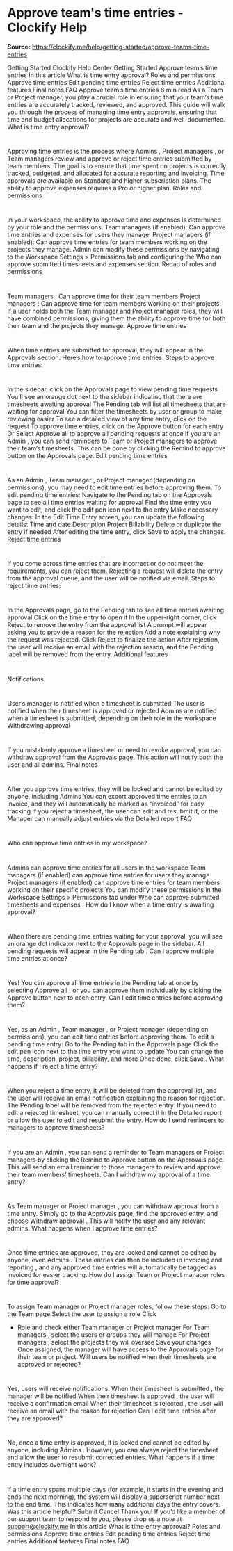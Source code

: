 # Approve team's time entries - Clockify Help

**Source:** https://clockify.me/help/getting-started/approve-teams-time-entries

Getting Started
Clockify Help Center
Getting Started
Approve team’s time entries
In this article
What is time entry approval?
Roles and permissions
Approve time entries
Edit pending time entries
Reject time entries
Additional features
Final notes
FAQ
Approve team’s time entries
8 min read
As a Team or Project manager, you play a crucial role in ensuring that your team’s time entries are accurately tracked, reviewed, and approved. This guide will walk you through the process of managing time entry approvals, ensuring that time and budget allocations for projects are accurate and well-documented.
What is time entry approval?
#
Approving time entries is the process where
Admins
,
Project managers
, or
Team managers
review and approve or reject time entries submitted by team members. The goal is to ensure that time spent on projects is correctly tracked, budgeted, and allocated for accurate reporting and invoicing.
Time approvals are available on Standard and higher subscription plans. The ability to approve expenses requires a Pro or higher plan.
Roles and permissions
#
In your workspace, the ability to approve time and expenses is determined by your role and the permissions.
Team managers
(if enabled): Can approve time entries and expenses for users they manage.
Project managers
(if enabled): Can approve time entries for team members working on the projects they manage.
Admin
can modify these permissions by navigating to the
Workspace Settings > Permissions
tab and configuring the
Who can approve submitted timesheets and expenses
section.
Recap of roles and permissions
#
Team managers
: Can approve time for their team members
Project managers
: Can approve time for team members working on their projects.
If a user holds both the
Team manager
and
Project manager
roles, they will have combined permissions, giving them the ability to approve time for both their team and the projects they manage.
Approve time entries
#
When time entries are submitted for approval, they will appear in the
Approvals
section. Here’s how to approve time entries:
Steps to approve time entries:
#
In the sidebar, click on the
Approvals
page to view pending time requests
You’ll see an orange dot next to the sidebar indicating that there are timesheets awaiting approval
The
Pending
tab will list all timesheets that are waiting for approval
You can filter the timesheets by user or group to make reviewing easier
To see a detailed view of any time entry, click on the request
To approve time entries, click on the
Approve
button for each entry
Or
Select
Approve all
to approve all pending requests at once
If you are an
Admin
, you can send reminders to Team or Project managers to approve their team’s timesheets. This can be done by clicking the
Remind to approve
button on the
Approvals
page.
Edit pending time entries
#
As an
Admin
,
Team manager
, or
Project manager
(depending on permissions), you may need to edit time entries before approving them.
To edit pending time entries:
Navigate to the
Pending
tab on the
Approvals
page to see all time entries waiting for approval
Find the time entry you want to edit, and click the
edit pen icon
next to the entry
Make necessary changes:
In the
Edit Time Entry
screen, you can update the following details:
Time and date
Description
Project
Billability
Delete or duplicate the entry
if needed
After editing the time entry, click
Save
to apply the changes.
Reject time entries
#
If you come across time entries that are incorrect or do not meet the requirements, you can reject them. Rejecting a request will delete the entry from the approval queue, and the user will be notified via email.
Steps to reject time entries:
#
In the
Approvals
page, go to the
Pending
tab to see all time entries awaiting approval
Click on the time entry to open it
In the upper-right corner, click
Reject
to remove the entry from the approval list
A prompt will appear asking you to provide a reason for the rejection
Add a note explaining why the request was rejected.
Click
Reject
to finalize the action
After rejection, the user will receive an email with the rejection reason, and the
Pending
label will be removed from the entry.
Additional features
#
Notifications
#
User’s manager
is notified when a timesheet is submitted
The user is notified when their timesheet is approved or rejected
Admins
are notified when a timesheet is submitted, depending on their role in the workspace
Withdrawing approval
#
If you mistakenly approve a timesheet or need to revoke approval, you can
withdraw approval
from the
Approvals
page. This action will notify both the user and all admins.
Final notes
#
After you approve time entries, they will be locked and cannot be edited by anyone, including Admins
You can export approved time entries to an invoice, and they will automatically be marked as “invoiced” for easy tracking
If you reject a timesheet, the user can edit and resubmit it, or the Manager can manually adjust entries via the Detailed report
FAQ
#
Who can approve time entries in my workspace?
#
Admins
can approve time entries for all users in the workspace
Team managers
(if enabled) can approve time entries for users they manage
Project managers
(if enabled) can approve time entries for team members working on their specific projects
You can modify these permissions in the
Workspace Settings > Permissions
tab under
Who can approve submitted timesheets and expenses
.
How do I know when a time entry is awaiting approval?
#
When there are pending time entries waiting for your approval, you will see an
orange dot
indicator next to the
Approvals
page in the sidebar. All pending requests will appear in the
Pending tab
.
Can I approve multiple time entries at once?
#
Yes! You can approve all time entries in the
Pending tab
at once by selecting
Approve all
, or you can approve them individually by clicking the
Approve
button next to each entry.
Can I edit time entries before approving them?
#
Yes, as an
Admin
,
Team manager
, or
Project manager
(depending on permissions), you can edit time entries before approving them. To edit a pending time entry:
Go to the
Pending tab
in the
Approvals
page
Click the
edit pen icon
next to the time entry you want to update
You can change the time, description, project, billability, and more
Once done, click
Save
.
What happens if I reject a time entry?
#
When you reject a time entry, it will be deleted from the approval list, and the user will receive an email notification explaining the reason for rejection. The
Pending
label will be removed from the rejected entry.
If you need to edit a rejected timesheet, you can manually correct it in the
Detailed report
or allow the user to edit and resubmit the entry.
How do I send reminders to managers to approve timesheets?
#
If you are an
Admin
, you can send a reminder to
Team managers
or
Project managers
by clicking the
Remind to Approve
button on the
Approvals
page. This will send an email reminder to those managers to review and approve their team members’ timesheets.
Can I withdraw my approval of a time entry?
#
As
Team manager
or
Project manager
, you can withdraw approval from a time entry. Simply go to the
Approvals
page, find the approved entry, and choose
Withdraw approval
. This will notify the user and any relevant admins.
What happens when I approve time entries?
#
Once time entries are approved, they are
locked
and cannot be edited by anyone, even
Admins
. These entries can then be included in
invoicing
and
reporting
, and any approved time entries will automatically be tagged as
invoiced
for easier tracking.
How do I assign Team or Project manager roles for time approval?
#
To assign
Team manager
or
Project manager
roles, follow these steps:
Go to the
Team page
Select the user to assign a role
Click
+ Role
and check either
Team manager
or
Project manager
For
Team managers
, select the users or groups they will manage
For
Project managers
, select the projects they will oversee
Save your changes
Once assigned, the manager will have access to the
Approvals
page for their team or project.
Will users be notified when their timesheets are approved or rejected?
#
Yes, users will receive notifications:
When their timesheet is submitted
, the manager will be notified
When their timesheet is approved
, the user will receive a confirmation email
When their timesheet is rejected
, the user will receive an email with the reason for rejection
Can I edit time entries after they are approved?
#
No, once a time entry is approved, it is locked and cannot be edited by anyone, including
Admins
. However, you can always
reject
the timesheet and allow the user to resubmit corrected entries.
What happens if a time entry includes overnight work?
#
If a time entry spans multiple days (for example, it starts in the evening and ends the next morning), the system will display a
superscript number
next to the end time. This indicates how many additional days the entry covers.
Was this article helpful?
Submit
Cancel
Thank you! If you’d like a member of our support team to respond to you, please drop us a note at support@clockify.me
In this article
What is time entry approval?
Roles and permissions
Approve time entries
Edit pending time entries
Reject time entries
Additional features
Final notes
FAQ